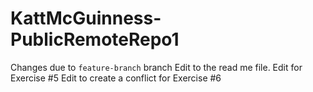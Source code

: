 # KattMcGuinness-PublicRemoteRepo1

Changes due to `feature-branch` branch
Edit to the read me file. 
Edit for Exercise #5
Edit to create a conflict for Exercise #6